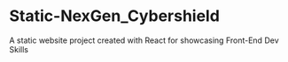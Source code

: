 # Static-NexGen_Cybershield
A static website project created with React for showcasing Front-End Dev Skills
